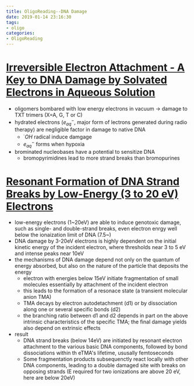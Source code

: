 ```yaml
---
title: OligoReading--DNA Damage
date: 2019-01-14 23:16:30
tags:
- oligo
categories:
- OligoReading
---
```


# [Irreversible Electron Attachment - A Key to DNA Damage by Solvated Electrons in Aqueous Solution](https://pubs.rsc.org/en/content/articlelanding/2015/ob/c5ob01542a#!divAbstract)

- oligomers bombared with low energy electrons in vacuum $\rightarrow$ damage to TXT trimers (X=A, G, T or C)
- hydrated electrons ($e_{aq}^-$, major form of lectrons generated during radio therapy) are negligible factor in damage to native DNA
  - $^\cdot OH$ radical induce damgage
  - $e_{aq}^-$ forms when hypoxia
- brominated nucleobases have a potential to sensitize DNA
  - bromopyrimidines lead to more strand breaks than bromopurines

# [Resonant Formation of DNA Strand Breaks by Low-Energy (3 to 20 eV) Electrons](http://science.sciencemag.org/content/287/5458/1658.long)

- low-energy electrons (1~20eV) are able to induce genotoxic damage, such as single- and double-strand breaks, even electron enrgy well below the ionaization limit of DNA (7.5~)
- DNA damage by 3-20eV electrons is highly dependent on the initial kinetic energy of the incident electron, where thresholds near 3 to 5 eV and intense peaks near 10eV
- the mechanisms of DNA damage depend not only on the quantum of energy absorbed, but also on the nature of the particle that deposits the energy
  - electron with energies below 15eV initiate fragmentation of small molecules essentially by attachment of the incident electron
  - this leads to the formation of a resonace state (a transient molecular anion TMA)
  - TMA decays by electron autodetachment (d1) or by dissociation along one or several specific bonds (d2)
  - the branching ratio between d1 and d2 depends in part on the above intrinsic characteristics of the specific TMA; the final damage yields also depend on extrinsic effects
- result
  - DNA strand breaks (below 14eV) are initiated by resonant electron attachment to the various basic DNA components, followed by bond dissociations within th eTMA's lifetime, ususally femtoseconds
  - Some fragmentation products subsequenctly react locally with other DNA components, leading to a double damaged site with breaks on opposing strands (E required for two ionizations are above 20 eV, here are below 20eV)